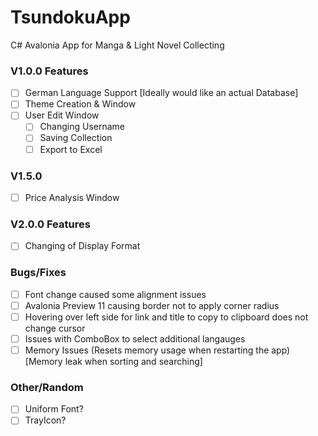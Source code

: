 # TsundokuApp
C# Avalonia App for Manga &amp; Light Novel Collecting

### V1.0.0 Features
- [ ] German Language Support [Ideally would like an actual Database]
- [ ] Theme Creation & Window
- [ ] User Edit Window
  - [ ] Changing Username
  - [ ] Saving Collection
  - [ ] Export to Excel

### V1.5.0
- [ ] Price Analysis Window

### V2.0.0 Features
- [ ] Changing of Display Format

### Bugs/Fixes
- [ ] Font change caused some alignment issues
- [ ] Avalonia Preview 11 causing border not to apply corner radius
- [ ] Hovering over left side for link and title to copy to clipboard does not change cursor 
- [ ] Issues with ComboBox to select additional langauges
- [ ] Memory Issues (Resets memory usage when restarting the app) [Memory leak when sorting and searching]

### Other/Random
- [ ] Uniform Font?
- [ ] TrayIcon?
